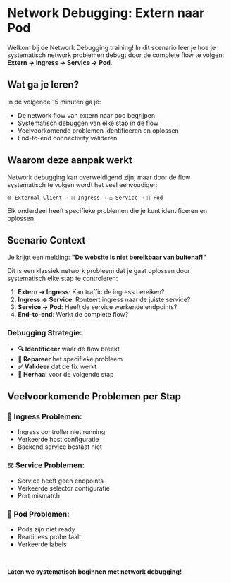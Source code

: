 # Network Debugging: Extern naar Pod

Welkom bij de Network Debugging training! In dit scenario leer je hoe je systematisch network problemen debugt door de complete flow te volgen: **Extern → Ingress → Service → Pod**.

## Wat ga je leren?

In de volgende 15 minuten ga je:
- De network flow van extern naar pod begrijpen
- Systematisch debuggen van elke stap in de flow
- Veelvoorkomende problemen identificeren en oplossen
- End-to-end connectivity valideren

## Waarom deze aanpak werkt

Network debugging kan overweldigend zijn, maar door de flow systematisch te volgen wordt het veel eenvoudiger:

```
🌐 External Client → 🚪 Ingress → ⚖️ Service → 🎯 Pod
```

Elk onderdeel heeft specifieke problemen die je kunt identificeren en oplossen.

## Scenario Context

Je krijgt een melding: **"De website is niet bereikbaar van buitenaf!"**

Dit is een klassiek network probleem dat je gaat oplossen door systematisch elke stap te controleren:

1. **Extern → Ingress**: Kan traffic de ingress bereiken?
2. **Ingress → Service**: Routeert ingress naar de juiste service?
3. **Service → Pod**: Heeft de service werkende endpoints?
4. **End-to-end**: Werkt de complete flow?

### Debugging Strategie:
- **🔍 Identificeer** waar de flow breekt
- **🔧 Repareer** het specifieke probleem
- **✅ Valideer** dat de fix werkt
- **🔄 Herhaal** voor de volgende stap

## Veelvoorkomende Problemen per Stap

### 🚪 Ingress Problemen:
- Ingress controller niet running
- Verkeerde host configuratie
- Backend service bestaat niet

### ⚖️ Service Problemen:
- Service heeft geen endpoints
- Verkeerde selector configuratie
- Port mismatch

### 🎯 Pod Problemen:
- Pods zijn niet ready
- Readiness probe faalt
- Verkeerde labels

<br>

**Laten we systematisch beginnen met network debugging!**